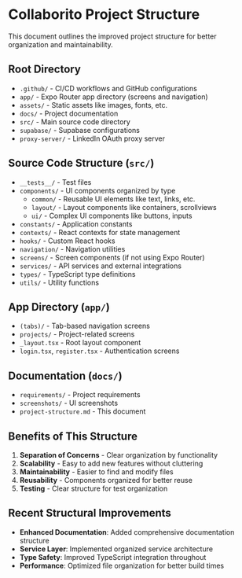 # Collaborito Project Structure

This document outlines the improved project structure for better organization and maintainability.

## Root Directory
- `.github/` - CI/CD workflows and GitHub configurations
- `app/` - Expo Router app directory (screens and navigation)
- `assets/` - Static assets like images, fonts, etc.
- `docs/` - Project documentation
- `src/` - Main source code directory
- `supabase/` - Supabase configurations
- `proxy-server/` - LinkedIn OAuth proxy server

## Source Code Structure (`src/`)
- `__tests__/` - Test files
- `components/` - UI components organized by type
  - `common/` - Reusable UI elements like text, links, etc.
  - `layout/` - Layout components like containers, scrollviews
  - `ui/` - Complex UI components like buttons, inputs
- `constants/` - Application constants
- `contexts/` - React contexts for state management
- `hooks/` - Custom React hooks
- `navigation/` - Navigation utilities
- `screens/` - Screen components (if not using Expo Router)
- `services/` - API services and external integrations
- `types/` - TypeScript type definitions
- `utils/` - Utility functions

## App Directory (`app/`)
- `(tabs)/` - Tab-based navigation screens
- `projects/` - Project-related screens
- `_layout.tsx` - Root layout component
- `login.tsx`, `register.tsx` - Authentication screens

## Documentation (`docs/`)
- `requirements/` - Project requirements
- `screenshots/` - UI screenshots
- `project-structure.md` - This document

## Benefits of This Structure

1. **Separation of Concerns** - Clear organization by functionality
2. **Scalability** - Easy to add new features without cluttering
3. **Maintainability** - Easier to find and modify files
4. **Reusability** - Components organized for better reuse
5. **Testing** - Clear structure for test organization 

## Recent Structural Improvements

- **Enhanced Documentation**: Added comprehensive documentation structure
- **Service Layer**: Implemented organized service architecture
- **Type Safety**: Improved TypeScript integration throughout
- **Performance**: Optimized file organization for better build times 